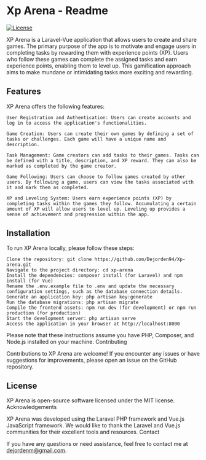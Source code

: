 # Xp Arena - Readme

<p>
<a href="https://packagist.org/packages/laravel/framework"><img src="https://img.shields.io/packagist/l/laravel/framework" alt="License"></a>
</p>


XP Arena is a Laravel-Vue application that allows users to create and share games. The primary purpose of the app is to motivate and engage users in completing tasks by rewarding them with experience points (XP). Users who follow these games can complete the assigned tasks and earn experience points, enabling them to level up. This gamification approach aims to make mundane or intimidating tasks more exciting and rewarding.

## Features

XP Arena offers the following features:

    User Registration and Authentication: Users can create accounts and log in to access the application's functionalities.

    Game Creation: Users can create their own games by defining a set of tasks or challenges. Each game will have a unique name and description.

    Task Management: Game creators can add tasks to their games. Tasks can be defined with a title, description, and XP reward. They can also be marked as completed by the game creator.

    Game Following: Users can choose to follow games created by other users. By following a game, users can view the tasks associated with it and mark them as completed.

    XP and Leveling System: Users earn experience points (XP) by completing tasks within the games they follow. Accumulating a certain amount of XP will allow users to level up. Leveling up provides a sense of achievement and progression within the app.

## Installation

To run XP Arena locally, please follow these steps:

    Clone the repository: git clone https://github.com/Dejorden94/Xp-arena.git
    Navigate to the project directory: cd xp-arena
    Install the dependencies: composer install (for Laravel) and npm install (for Vue)
    Rename the .env.example file to .env and update the necessary configuration settings, such as the database connection details.
    Generate an application key: php artisan key:generate
    Run the database migrations: php artisan migrate
    Compile the frontend assets: npm run dev (for development) or npm run production (for production)
    Start the development server: php artisan serve
    Access the application in your browser at http://localhost:8000

Please note that these instructions assume you have PHP, Composer, and Node.js installed on your machine.
Contributing

Contributions to XP Arena are welcome! If you encounter any issues or have suggestions for improvements, please open an issue on the GitHub repository.

## License

XP Arena is open-source software licensed under the MIT license.
Acknowledgements

XP Arena was developed using the Laravel PHP framework and Vue.js JavaScript framework. We would like to thank the Laravel and Vue.js communities for their excellent tools and resources.
Contact

If you have any questions or need assistance, feel free to contact me at dejordenm@gmail.com.